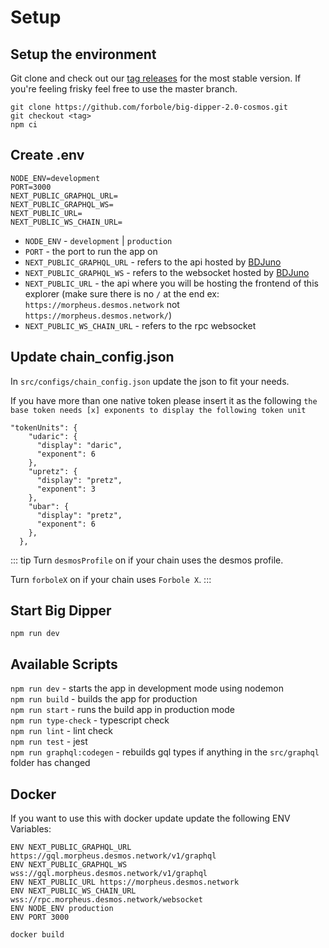 # Setup

## Setup the environment
Git clone and check out our [tag releases](https://github.com/forbole/big-dipper-2.0-cosmos/tags) for the most stable version. If you're feeling frisky feel free to use the master branch.

```
git clone https://github.com/forbole/big-dipper-2.0-cosmos.git
git checkout <tag>
npm ci
```

## Create .env

```
NODE_ENV=development
PORT=3000
NEXT_PUBLIC_GRAPHQL_URL=
NEXT_PUBLIC_GRAPHQL_WS=
NEXT_PUBLIC_URL=
NEXT_PUBLIC_WS_CHAIN_URL=
```

- `NODE_ENV` - `development` | `production`
- `PORT` - the port to run the app on
- `NEXT_PUBLIC_GRAPHQL_URL` - refers to the api hosted by [BDJuno](https://github.com/forbole/bdjuno)
- `NEXT_PUBLIC_GRAPHQL_WS` - refers to the websocket hosted by [BDJuno](https://github.com/forbole/bdjuno)
- `NEXT_PUBLIC_URL` - the api where you will be hosting the frontend of this explorer (make sure there is no `/` at the end ex: `https://morpheus.desmos.network` not `https://morpheus.desmos.network/`)
- `NEXT_PUBLIC_WS_CHAIN_URL` - refers to the rpc websocket

## Update chain_config.json
In `src/configs/chain_config.json` update the json to fit your needs.

If you have more than one native token please insert it as the following `the base token needs [x] exponents to display the following token unit`

```
"tokenUnits": {
    "udaric": {
      "display": "daric",
      "exponent": 6
    },
    "upretz": {
      "display": "pretz",
      "exponent": 3
    },
    "ubar": {
      "display": "pretz",
      "exponent": 6
    },
  },
```

::: tip
Turn `desmosProfile` on if your chain uses the desmos profile.

Turn `forboleX` on if your chain uses `Forbole X`.
:::

## Start Big Dipper
```
npm run dev
```

## Available Scripts
`npm run dev` - starts the app in development mode using nodemon \
`npm run build` - builds the app for production \
`npm run start` - runs the build app in production mode \
`npm run type-check` - typescript check \
`npm run lint` - lint check \
`npm run test` - jest \
`npm run graphql:codegen` - rebuilds gql types if anything in the `src/graphql` folder has changed

## Docker
If you want to use this with docker update update the following ENV Variables:

```
ENV NEXT_PUBLIC_GRAPHQL_URL https://gql.morpheus.desmos.network/v1/graphql
ENV NEXT_PUBLIC_GRAPHQL_WS wss://gql.morpheus.desmos.network/v1/graphql
ENV NEXT_PUBLIC_URL https://morpheus.desmos.network
ENV NEXT_PUBLIC_WS_CHAIN_URL wss://rpc.morpheus.desmos.network/websocket
ENV NODE_ENV production
ENV PORT 3000
```

```
docker build
```
